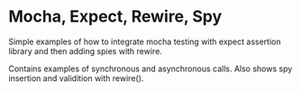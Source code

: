 # Mocha, Expect, Rewire, Spy

Simple examples of how to integrate mocha testing with expect assertion library and then adding spies with rewire.

Contains examples of synchronous and asynchronous calls.  Also shows spy insertion and validition with rewire().